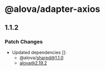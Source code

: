 # @alova/adapter-axios

## 1.1.2

### Patch Changes

- Updated dependencies []:
  - @alova/shared@1.1.0
  - alova@2.19.2
